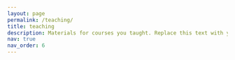 ```yaml
---
layout: page
permalink: /teaching/
title: teaching
description: Materials for courses you taught. Replace this text with your description.
nav: true
nav_order: 6
---
```

